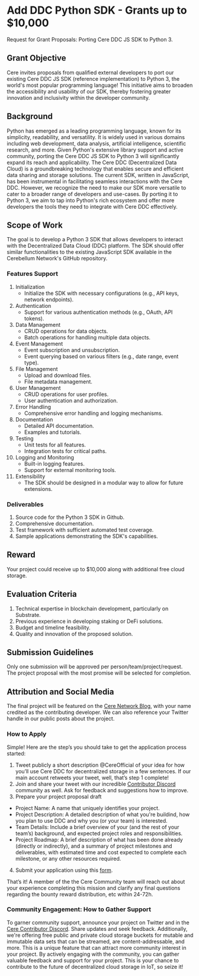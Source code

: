# Add DDC Python SDK - Grants up to $10,000
Request for Grant Proposals: Porting Cere DDC JS SDK to Python 3.

## Grant Objective
Cere invites proposals from qualified external developers to port our existing Cere DDC JS SDK (reference implementation) to Python 3, the world's most popular programming language! This initiative aims to broaden the accessibility and usability of our SDK, thereby fostering greater innovation and inclusivity within the developer community.

## Background
Python has emerged as a leading programming language, known for its simplicity, readability, and versatility. It is widely used in various domains including web development, data analysis, artificial intelligence, scientific research, and more. Given Python's extensive library support and active community, porting the Cere DDC JS SDK to Python 3 will significantly expand its reach and applicability.
The Cere DDC (Decentralized Data Cloud) is a groundbreaking technology that enables secure and efficient data sharing and storage solutions. The current SDK, written in JavaScript, has been instrumental in facilitating seamless interactions with the Cere DDC. However, we recognize the need to make our SDK more versatile to cater to a broader range of developers and use-cases. By porting it to Python 3, we aim to tap into Python's rich ecosystem and offer more developers the tools they need to integrate with Cere DDC effectively.

## Scope of Work
The goal is to develop a Python 3 SDK that allows developers to interact with the Decentralized Data Cloud (DDC) platform. The SDK should offer similar functionalities to the existing JavaScript SDK available in the Cerebellum Network's GitHub repository.

### Features Support
1. Initialization
    - Initialize the SDK with necessary configurations (e.g., API keys, network endpoints).
2. Authentication
    - Support for various authentication methods (e.g., OAuth, API tokens).
3. Data Management
    - CRUD operations for data objects.
    - Batch operations for handling multiple data objects.
4. Event Management
    - Event subscription and unsubscription.
    - Event querying based on various filters (e.g., date range, event type).
5. File Management
    - Upload and download files.
    - File metadata management.
6. User Management
    - CRUD operations for user profiles.
    - User authentication and authorization.
7. Error Handling
    - Comprehensive error handling and logging mechanisms.
8. Documentation
    - Detailed API documentation.
    - Examples and tutorials.
9. Testing
    - Unit tests for all features.
    - Integration tests for critical paths.
10. Logging and Monitoring
    - Built-in logging features.
    - Support for external monitoring tools.
11. Extensibility
    - The SDK should be designed in a modular way to allow for future extensions.

### Deliverables
1. Source code for the Python 3 SDK in Github.
2. Comprehensive documentation.
3. Test framework with sufficient automated test coverage.
4. Sample applications demonstrating the SDK's capabilities.


## Reward
Your project could receive up to $10,000 along with additional free cloud storage.

## Evaluation Criteria
1. Technical expertise in blockchain development, particularly on Substrate.
2. Previous experience in developing staking or DeFi solutions.
3. Budget and timeline feasibility.
4. Quality and innovation of the proposed solution.

## Submission Guidelines
Only one submission will be approved per person/team/project/request.
The project proposal with the most promise will be selected for completion.

## Attribution and Social Media
The final project will be featured on the [Cere Network Blog](https://cere.network/blog), with your name credited as the contributing developer. We can also reference your Twitter handle in our public posts about the project.

### How to Apply
Simple! Here are the step’s you should take to get the application process started:
1. Tweet publicly a short description @CereOfficial of your idea for how you’ll use Cere DDC for decentralized storage in a few sentences. If our main account retweets your tweet, well, that’s step 1 complete!
2. Join and share your tweet with our incredible [Contributor Discord](http://cere.network/discord) community as well. Ask for feedback and suggestions how to improve.
3. Prepare your project proposal draft
 - Project Name: A name that uniquely identifies your project.
 - Project Description: A detailed description of what you're buildind, how you plan to use DDC and why you (or your team) is interested.
 - Team Details: Include a brief overview of your (and the rest of your team’s) background, and expected project roles and responsibilities.
 - Project Roadmap: A brief description of what has been done already (directly or indirectly), and a summary of project milestones and deliverables, with estimated time and cost expected to complete each milestone, or any other resources required.
4. Submit your application using this [form](https://noteforms.com/forms/cere-bounties-submission-zivk7s).

That’s it! A member of the the Cere Community team will reach out about your experience completing this mission and clarify any final questions regarding the bounty reward distribution, etc within 24-72h.

### Community Engagement: How to Gather Support
To garner community support, announce your project on Twitter and in the [Cere Contributor Discord](https://cere.network/discord). Share updates and seek feedback. Additionally, we're offering free public and private cloud storage buckets for mutable and immutable data sets that can be streamed, are content-addressable, and more. This is a unique feature that can attract more community interest in your project.
By actively engaging with the community, you can gather valuable feedback and support for your project. This is your chance to contribute to the future of decentralized cloud storage in IoT, so seize it!
